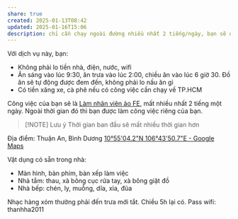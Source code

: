 ```yaml
---
share: true
created: 2025-01-13T08:42
updated: 2025-01-16T15:06
description: chỉ cần chạy ngoài đường nhiều nhất 2 tiếng/ngày, bạn sẽ được bao nuôi nhà cửa, thức ăn miễn phí
---
```

Với dịch vụ này, bạn:
- Không phải lo tiền nhà, điện, nước, wifi
- Ăn sáng vào lúc 9:30, ăn trưa vào lúc 2:00, chiều ăn vào lúc 6 giờ 30. Đồ ăn sẽ tự động được đem đến, không phải lo nấu ăn gì
- Có tiền xăng xe, cà phê nếu có công việc cần chạy về TP.HCM

Công việc của bạn sẽ là [Làm nhân viên ảo FE](../../%F0%9F%93%90%20D%E1%BB%B1%20%C3%A1n/Ch%E1%BA%A1y%20ch%E1%BB%89%20ti%C3%AAu/L%C3%A0m%20nh%C3%A2n%20vi%C3%AAn%20%E1%BA%A3o/FE.md), mất nhiều nhất 2 tiếng một ngày. Ngoài thời gian đó thì bạn được làm công việc riêng của bạn.

> [!NOTE] Lưu ý
> Thời gian ban đầu sẽ mất nhiều thời gian hơn

Địa điểm: Thuận An, Bình Dương [10°55'04.2"N 106°43'50.7"E - Google Maps](https://goo.gl/maps/NenEHLHRqXCk9hmk6)

Vật dụng có sẵn trong nhà:
- Màn hình, bàn phím, bàn xếp làm việc
- Nhà tắm: thau, xà bông cục rửa tay, xà bông giặt đồ
- Nhà bếp: chén, ly, muỗng, dĩa, xỉa, đũa

Nhạc hàng xóm thường phải đến trưa mới tắt.  Chiều 5h lại có.
Pass wifi: thanhha2011